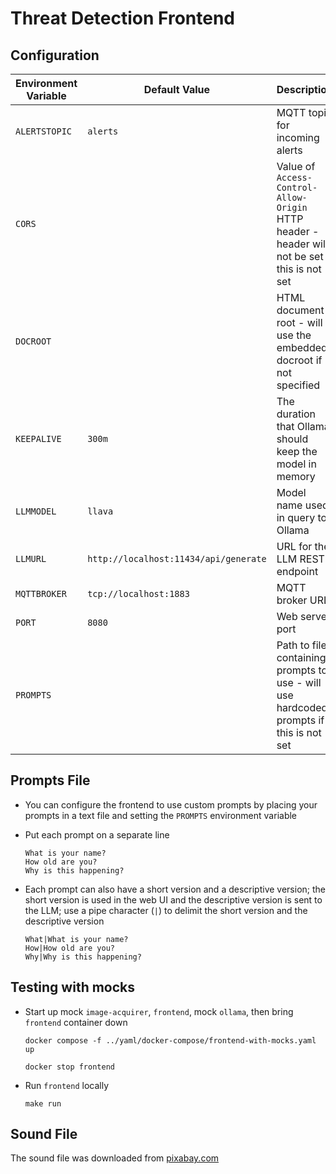 # Threat Detection Frontend

## Configuration

|Environment Variable|Default Value|Description|
|---|---|---|
|`ALERTSTOPIC`|`alerts`|MQTT topic for incoming alerts|
`CORS`||Value of `Access-Control-Allow-Origin` HTTP header - header will not be set if this is not set|
|`DOCROOT`||HTML document root - will use the embedded docroot if not specified|
|`KEEPALIVE`|`300m`|The duration that Ollama should keep the model in memory|
|`LLMMODEL`|`llava`|Model name used in query to Ollama|
|`LLMURL`|`http://localhost:11434/api/generate`|URL for the LLM REST endpoint|
|`MQTTBROKER`|`tcp://localhost:1883`|MQTT broker URL|
|`PORT`|`8080`|Web server port|
|`PROMPTS`||Path to file containing prompts to use - will use hardcoded prompts if this is not set|


## Prompts File

*   You can configure the frontend to use custom prompts by placing your prompts in a text file and setting the `PROMPTS` environment variable

*   Put each prompt on a separate line

		What is your name?
		How old are you?
		Why is this happening?

*   Each prompt can also have a short version and a descriptive version; the short version is used in the web UI and the descriptive version is sent to the LLM; use a pipe character (`|`) to delimit the short version and the descriptive version

		What|What is your name?
		How|How old are you?
		Why|Why is this happening?


## Testing with mocks

*   Start up mock `image-acquirer`, `frontend`, mock `ollama`, then bring `frontend` container down

		docker compose -f ../yaml/docker-compose/frontend-with-mocks.yaml up

		docker stop frontend

*   Run `frontend` locally

		make run


## Sound File

The sound file was downloaded from [pixabay.com](https://pixabay.com/service/terms/)

